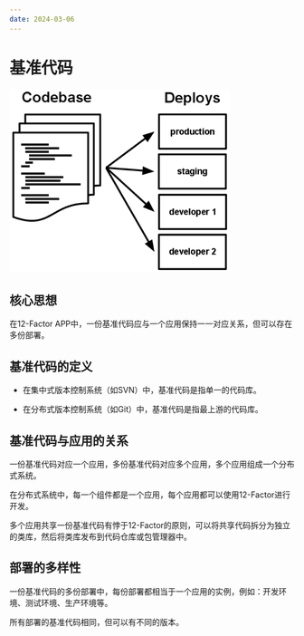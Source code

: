 ```yaml
---
date: 2024-03-06
---
```


# 基准代码

![](/assets/image/software-engineering/codebase-deploys.png)

## 核心思想

在12-Factor APP中，一份基准代码应与一个应用保持一一对应关系，但可以存在多份部署。

## 基准代码的定义

- 在集中式版本控制系统（如SVN）中，基准代码是指单一的代码库。

- 在分布式版本控制系统（如Git）中，基准代码是指最上游的代码库。

## 基准代码与应用的关系

一份基准代码对应一个应用，多份基准代码对应多个应用，多个应用组成一个分布式系统。

在分布式系统中，每一个组件都是一个应用，每个应用都可以使用12-Factor进行开发。

多个应用共享一份基准代码有悖于12-Factor的原则，可以将共享代码拆分为独立的类库，然后将类库发布到代码仓库或包管理器中。

## 部署的多样性

一份基准代码的多份部署中，每份部署都相当于一个应用的实例，例如：开发环境、测试环境、生产环境等。

所有部署的基准代码相同，但可以有不同的版本。